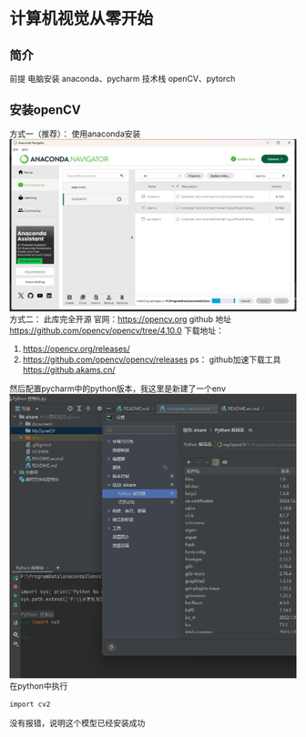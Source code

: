 # 计算机视觉从零开始
## 简介
 前提
 电脑安装 anaconda、pycharm
 技术栈
 openCV、pytorch
## 安装openCV
方式一（推荐）：
使用anaconda安装
![img.png](image/img.png)
方式二：
此库完全开源 官网：https://opencv.org
github 地址 https://github.com/opencv/opencv/tree/4.10.0
下载地址：
1. https://opencv.org/releases/
2. https://github.com/opencv/opencv/releases
ps： github加速下载工具 https://github.akams.cn/

然后配置pycharm中的python版本，我这里是新建了一个env
![img.png](img.png)
 在python中执行
```bash
import cv2
```
没有报错，说明这个模型已经安装成功


